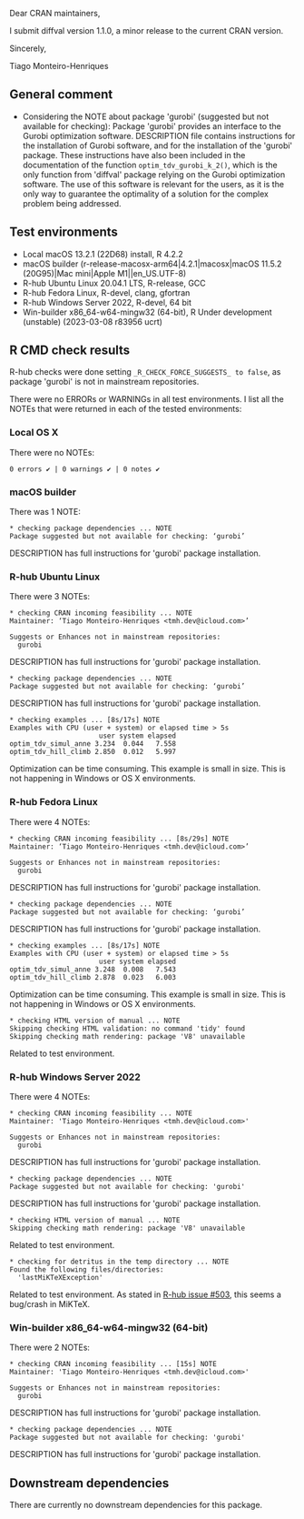 Dear CRAN maintainers,

I submit diffval version 1.1.0, a minor release to the current CRAN version.

Sincerely,

Tiago Monteiro-Henriques

## General comment

* Considering the NOTE about package 'gurobi' (suggested but not available for
  checking):
  Package 'gurobi' provides an interface to the Gurobi optimization software.
  DESCRIPTION file contains instructions for the installation of Gurobi
  software, and for the installation of the 'gurobi' package. These instructions
  have also been included in the documentation of the function
  `optim_tdv_gurobi_k_2()`, which is the only function from 'diffval' package
  relying on the Gurobi optimization software.
  The use of this software is relevant for the users, as it is the only way to
  guarantee the optimality of a solution for the complex problem being
  addressed.
  
## Test environments

* Local macOS 13.2.1 (22D68) install, R 4.2.2
* macOS builder (r-release-macosx-arm64|4.2.1|macosx|macOS 11.5.2 (20G95)|Mac
  mini|Apple M1||en_US.UTF-8)
* R-hub Ubuntu Linux 20.04.1 LTS, R-release, GCC
* R-hub Fedora Linux, R-devel, clang, gfortran
* R-hub Windows Server 2022, R-devel, 64 bit
* Win-builder x86_64-w64-mingw32 (64-bit), R Under development (unstable)
  (2023-03-08 r83956 ucrt)

## R CMD check results

R-hub checks were done setting `_R_CHECK_FORCE_SUGGESTS_ to false`, as package
'gurobi' is not in mainstream repositories.

There were no ERRORs or WARNINGs in all test environments. I list all the NOTEs
that were returned in each of the tested environments:

### Local OS X

There were no NOTEs:

```
0 errors ✔ | 0 warnings ✔ | 0 notes ✔
```

### macOS builder 

There was 1 NOTE:

```
* checking package dependencies ... NOTE
Package suggested but not available for checking: ‘gurobi’
```
DESCRIPTION has full instructions for 'gurobi' package installation.

### R-hub Ubuntu Linux

There were 3 NOTEs:

```
* checking CRAN incoming feasibility ... NOTE
Maintainer: ‘Tiago Monteiro-Henriques <tmh.dev@icloud.com>’

Suggests or Enhances not in mainstream repositories:
  gurobi
````
DESCRIPTION has full instructions for 'gurobi' package installation.

```
* checking package dependencies ... NOTE
Package suggested but not available for checking: ‘gurobi’
```
DESCRIPTION has full instructions for 'gurobi' package installation.

```
* checking examples ... [8s/17s] NOTE
Examples with CPU (user + system) or elapsed time > 5s
                      user system elapsed
optim_tdv_simul_anne 3.234  0.044   7.558
optim_tdv_hill_climb 2.850  0.012   5.997
```
Optimization can be time consuming. This example is small in size.
This is not happening in Windows or OS X environments.

### R-hub Fedora Linux

There were 4 NOTEs:

```
* checking CRAN incoming feasibility ... [8s/29s] NOTE
Maintainer: ‘Tiago Monteiro-Henriques <tmh.dev@icloud.com>’

Suggests or Enhances not in mainstream repositories:
  gurobi
```
DESCRIPTION has full instructions for 'gurobi' package installation.

```
* checking package dependencies ... NOTE
Package suggested but not available for checking: ‘gurobi’
```
DESCRIPTION has full instructions for 'gurobi' package installation.

```
* checking examples ... [8s/17s] NOTE
Examples with CPU (user + system) or elapsed time > 5s
                      user system elapsed
optim_tdv_simul_anne 3.248  0.008   7.543
optim_tdv_hill_climb 2.878  0.023   6.003
```
Optimization can be time consuming. This example is small in size.
This is not happening in Windows or OS X environments.

```
* checking HTML version of manual ... NOTE
Skipping checking HTML validation: no command 'tidy' found
Skipping checking math rendering: package 'V8' unavailable
```
Related to test environment.

### R-hub Windows Server 2022

There were 4 NOTEs:

```
* checking CRAN incoming feasibility ... NOTE
Maintainer: 'Tiago Monteiro-Henriques <tmh.dev@icloud.com>'

Suggests or Enhances not in mainstream repositories:
  gurobi
```
DESCRIPTION has full instructions for 'gurobi' package installation.

```
* checking package dependencies ... NOTE
Package suggested but not available for checking: 'gurobi'
```
DESCRIPTION has full instructions for 'gurobi' package installation.

```
* checking HTML version of manual ... NOTE
Skipping checking math rendering: package 'V8' unavailable
```
Related to test environment.

```
* checking for detritus in the temp directory ... NOTE
Found the following files/directories:
  'lastMiKTeXException'
```
Related to test environment.
As stated in [R-hub issue #503](https://github.com/r-hub/rhub/issues/503), this
seems a bug/crash in MiKTeX.

### Win-builder x86_64-w64-mingw32 (64-bit)

There were 2 NOTEs:

```
* checking CRAN incoming feasibility ... [15s] NOTE
Maintainer: 'Tiago Monteiro-Henriques <tmh.dev@icloud.com>'

Suggests or Enhances not in mainstream repositories:
  gurobi
```
DESCRIPTION has full instructions for 'gurobi' package installation.

```
* checking package dependencies ... NOTE
Package suggested but not available for checking: 'gurobi'  
```
DESCRIPTION has full instructions for 'gurobi' package installation.

## Downstream dependencies

There are currently no downstream dependencies for this package.
